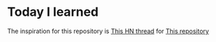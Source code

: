 # Today I learned 

The inspiration for this repository is [This HN thread](https://news.ycombinator.com/item?id=22908044) for [This repository](https://news.ycombinator.com/item?id=22908044)
